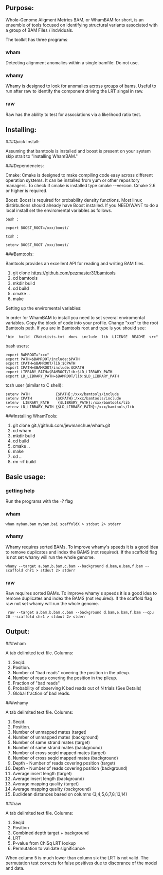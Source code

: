 Purpose:
------

Whole-Genome Aligment Metrics BAM, or WhamBAM for short, is an ensemble of tools focused on identifying structural variants associated with a group of BAM Files / indviduals.  
  

The toolkit has three programs:

### wham 

Detecting alignment anomalies within a single bamfile.  Do not use.



### whamy

Whamy is designed to look for anomalies across groups of bams.  Useful to run after raw to identify the component driving the LRT singal in raw.  

### raw

Raw has the ability to test for associations via a likelihood ratio test.

Installing:
-----
###Quick Install:

Assuming that bamtools is installed and boost is present on your system skip strait to "Installing WhamBAM."


###Dependencies:

  Cmake:
    Cmake is designed to make compiling code easy across different operation systems. It can be installed from yum or other repository managers.  To check if cmake is installed type cmake --version.  Cmake 2.6 or higher is required.
    

  Boost:
    Boost is required for probability density functions.  Most linux distirbutions should already have Boost installed.  If you NEED/WANT to do a local install set the enviromental variables as follows. 
    
    bash :
    
    export BOOST_ROOT=/xxx/boost/
    
    tcsh :
    
    setenv BOOST_ROOT /xxx/boost/
    

###Bamtools:

  Bamtools provides an excellent API for reading and writing BAM files.  

1.  git clone https://github.com/pezmaster31/bamtools
2.  cd bamtools
3.  mkdir build
4.  cd build
5.  cmake ..
6.  make 


Setting up the enviromental variables:

  In order for WhamBAM to install you need to set several enviromental variables.  Copy the block of code into your profile.  Change "xxx" to the root Bamtools path.  If you are in Bamtools root and type ls you should see:
  
    "bin  build  CMakeLists.txt  docs  include  lib  LICENSE  README  src"


bash users:

    export BAMROOT="xxx"
    export PATH=$BAMROOT/include:$PATH
    export CPATH=$BAMROOT/lib:$CPATH
    export CPATH=$BAMROOT/include:$CPATH
    export LIBRARY_PATH=$BAMROOT/lib:$LD_LIBRARY_PATH
    export LD_LIBRARY_PATH=$BAMROOT/lib:$LD_LIBRARY_PATH

tcsh user (similar to C shell):
 
    setenv PATH            {$PATH}:/xxx/bamtools/include
    setenv CPATH           {$CPATH}:/xxx/bamtools/include
    setenv  LIBRARY_PATH    {$LIBRARY_PATH}:/xxx/bamtools/lib
    setenv LD_LIBRARY_PATH {$LD_LIBRARY_PATH}:/xxx/bamtools/lib 

###Installing WhamTools:
   
1.  git clone git://github.com/jewmanchue/wham.git
2.  cd wham
3.  mkdir build
4.  cd build
5.  cmake ..
6.  make 
7.  cd ..
8.  rm -rf build


Basic usage:
-----

### getting help

Run the programs with the -? flag

### wham

    wham mybam.bam mybam.bai scaffoldX > stdout 2> stderr

### whamy

Whamy requires sorted BAMs.  To improve whamy's speeds it is a good idea to remove duplicates and index the BAMS (not required).  If the scaffold flag 
is not set whamy will run the whole genome.

    whamy --target a.bam,b.bam,c.bam --background d.bam,e.bam,f.bam --scaffold chr1 > stdout 2> stderr
    
### raw
  Raw requires sorted BAMs.  To improve whamy's speeds it is a good idea to remove duplicates and index the BAMS (not required).  If the scaffold flag raw not set whamy will run the whole genome.
  
     raw --target a.bam,b.bam,c.bam --background d.bam,e.bam,f.bam --cpu 20 --scaffold chr1 > stdout 2> stderr
     

Output:
-----

###wham

A tab delimited text file.
Columns:

1. Seqid.
2. Position. 
3. Number of "bad reads" covering the position in the pileup.
4. Number of reads covering the position in the pileup.
5. Fraction of "bad reads"
6. Probability of observing K bad reads out of N trials (See Details)
7. Global fraction of bad reads.

###whamy

A tab delimited text file.
Columns:

1. Seqid.
2. Position. 
3. Number of unmapped mates (target)
4. Number of unmapped mates (background)
5. Number of same strand mates (target)
6. Number of same strand mates (background)
7. Number of cross seqid mapped mates (target)
8. Number of cross seqid mapped mates (background)
9. Depth - Number of reads covering position (target)
10. Depth - Number of reads covering position (background)
11. Average insert length (target)
12. Average insert length (background)
13. Average mapping quality (target)
14. Average mapping quality (background)
15. Euclidean distances based on columns (3,4;5,6;7,8;13,14)


###raw

A tab delimited text file.
Columns:

1. Seqid
2. Position
3. Combined depth target + background
3. LRT
5. P-value from ChiSq LRT lookup
6. Permutation to validate significance 


When column 5 is much lower than column six the LRT is not valid.  The permutation test corrects for false positives due to discorance of the model and data. 




